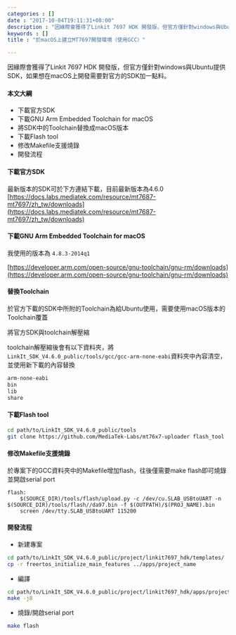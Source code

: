 ```yaml
---
categories : []
date : "2017-10-04T19:11:31+08:00"
description : "因緣際會獲得了Linkit 7697 HDK 開發版，但官方僅針對windows與Ubuntu提供SDK，如果想在macOS上開發需要對官方的SDK加一點料。"
keywords : []
title : "於macOS上建立MT7697開發環境（使用GCC）"

---
```


因緣際會獲得了Linkit 7697 HDK 開發版，但官方僅針對windows與Ubuntu提供SDK，如果想在macOS上開發需要對官方的SDK加一點料。

#### 本文大綱
- 下載官方SDK
- 下載GNU Arm Embedded Toolchain for macOS
- 將SDK中的Toolchain替換成macOS版本
- 下載Flash tool
- 修改Makefile支援燒錄
- 開發流程


#### 下載官方SDK

最新版本的SDK可於下方連結下載，目前最新版本為4.6.0
[https://docs.labs.mediatek.com/resource/mt7687-mt7697/zh_tw/downloads](https://docs.labs.mediatek.com/resource/mt7687-mt7697/zh_tw/downloads)

#### 下載GNU Arm Embedded Toolchain for macOS

我使用的版本為 `4.8.3-2014q1`

[https://developer.arm.com/open-source/gnu-toolchain/gnu-rm/downloads](https://developer.arm.com/open-source/gnu-toolchain/gnu-rm/downloads)

#### 替換Toolchain
於官方下載的SDK中所附的Toolchain為給Ubuntu使用，需要使用macOS版本的Toolchain覆蓋

將官方SDK與toolchain解壓縮

toolchain解壓縮後會有以下資料夾，將`LinkIt_SDK_V4.6.0_public/tools/gcc/gcc-arm-none-eabi`資料夾中內容清空，並使用新下載的內容替換
```bash
arm-none-eabi
bin
lib
share
```

#### 下載Flash tool

```bash
cd path/to/LinkIt_SDK_V4.6.0_public/tools
git clone https://github.com/MediaTek-Labs/mt76x7-uploader flash_tool
```

#### 修改Makefile支援燒錄

於專案下的GCC資料夾中的Makefile增加flash，往後僅需要make flash即可燒錄並開啟serial port

```
flash:
    $(SOURCE_DIR)/tools/flash/upload.py -c /dev/cu.SLAB_USBtoUART -n $(SOURCE_DIR)/tools/flash//da97.bin -f $(OUTPATH)/$(PROJ_NAME).bin
    screen /dev/tty.SLAB_USBtoUART 115200
```

#### 開發流程

- 新建專案
```bash
cd path/to/LinkIt_SDK_V4.6.0_public/project/linkit7697_hdk/templates/
cp -r freertos_initialize_main_features ../apps/project_name
```

- 編譯
```bash
cd path/to/LinkIt_SDK_V4.6.0_public/project/linkit7697_hdk/apps/project_name/GCC
make -j8
```

- 燒錄/開啟serial port
```bash
make flash
```
